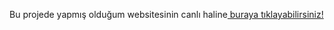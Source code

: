 Bu projede yapmış olduğum websitesinin canlı haline<a href="https://patika-dv-project-002.netlify.app" > buraya tıklayabilirsiniz!</a>